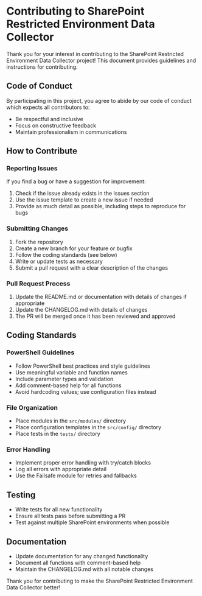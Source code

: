 # Contributing to SharePoint Restricted Environment Data Collector

Thank you for your interest in contributing to the SharePoint Restricted Environment Data Collector project! This document provides guidelines and instructions for contributing.

## Code of Conduct

By participating in this project, you agree to abide by our code of conduct which expects all contributors to:
- Be respectful and inclusive
- Focus on constructive feedback
- Maintain professionalism in communications

## How to Contribute

### Reporting Issues

If you find a bug or have a suggestion for improvement:
1. Check if the issue already exists in the Issues section
2. Use the issue template to create a new issue if needed
3. Provide as much detail as possible, including steps to reproduce for bugs

### Submitting Changes

1. Fork the repository
2. Create a new branch for your feature or bugfix
3. Follow the coding standards (see below)
4. Write or update tests as necessary
5. Submit a pull request with a clear description of the changes

### Pull Request Process

1. Update the README.md or documentation with details of changes if appropriate
2. Update the CHANGELOG.md with details of changes
3. The PR will be merged once it has been reviewed and approved

## Coding Standards

### PowerShell Guidelines

- Follow PowerShell best practices and style guidelines
- Use meaningful variable and function names
- Include parameter types and validation
- Add comment-based help for all functions
- Avoid hardcoding values; use configuration files instead

### File Organization

- Place modules in the `src/modules/` directory
- Place configuration templates in the `src/config/` directory
- Place tests in the `tests/` directory

### Error Handling

- Implement proper error handling with try/catch blocks
- Log all errors with appropriate detail
- Use the Failsafe module for retries and fallbacks

## Testing

- Write tests for all new functionality
- Ensure all tests pass before submitting a PR
- Test against multiple SharePoint environments when possible

## Documentation

- Update documentation for any changed functionality
- Document all functions with comment-based help
- Maintain the CHANGELOG.md with all notable changes

Thank you for contributing to make the SharePoint Restricted Environment Data Collector better! 